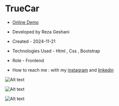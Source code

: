 # TrueCar

- [Online Demo](https://rezageshaniweb.github.io/TrueCar/)

- Developed by Reza Geshani

- Created - 2024-11-21

- Technologies Used - Html , Css , Bootstrap

- Role - Frontend

- How to reach me : with my [instagram](https://www.instagram.com/rezageshani_web) and [linkedin](http://www.linkedin.com/in/reza-geshani-web)


![Alt text](https://github.com/user-attachments/assets/703d2d4b-9e83-45e5-8717-516061da1b1a)

![Alt text](https://github.com/user-attachments/assets/b2bfbc74-f8fe-450e-9641-883206895193)

![Alt text](https://github.com/user-attachments/assets/4848ed3a-1bc0-45ce-bda0-09af1bae6589)
